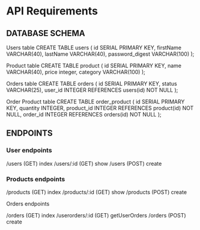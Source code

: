 # API Requirements
## DATABASE SCHEMA

Users table CREATE TABLE users ( id SERIAL PRIMARY KEY, firstName VARCHAR(40), lastName VARCHAR(40), password_digest VARCHAR(100) );

Product table CREATE TABLE product ( id SERIAL PRIMARY KEY, name VARCHAR(40), price integer, category VARCHAR(100) );

Orders table CREATE TABLE orders ( id SERIAL PRIMARY KEY, status VARCHAR(25), user_id INTEGER REFERENCES users(id) NOT NULL );

Order Product table CREATE TABLE order_product (
    id SERIAL PRIMARY KEY,
    quantity INTEGER,
    product_id INTEGER REFERENCES product(id) NOT NULL,
    order_id INTEGER REFERENCES orders(id) NOT NULL
    );

## ENDPOINTS

### User endpoints

/users (GET) index
/users/:id (GET) show
/users (POST) create

### Products endpoints

/products (GET) index
/products/:id (GET) show
/products (POST) create

Orders endpoints

/orders (GET) index
/userorders/:id (GET) getUserOrders
/orders (POST) create
